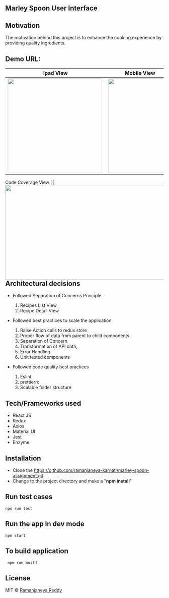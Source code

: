  ## Marley Spoon User Interface

 ## Motivation
 The motivation behind this project is to enhance the cooking experience by providing quality ingredients.
 
 ## Demo URL:
 

   Ipad View             |  Mobile View
  :-------------------------:|:-------------------------:
  <img align="left" width="300" height="300" src="https://firebasestorage.googleapis.com/v0/b/pairup-a03ed.appspot.com/o/Screen%20Shot%202019-07-28%20at%2012.48.36%20PM.png?alt=media&token=d2817d20-f436-429e-9db4-cdebaccbcf0a">  | <img align="left" width="200" height="300" src="https://firebasestorage.googleapis.com/v0/b/pairup-a03ed.appspot.com/o/Screen%20Shot%202019-07-28%20at%2012.53.17%20PM.png?alt=media&token=fad34ed3-0685-4d90-a2e1-0b65523b8bbd">  
  
  
  Code Coverage View             |
    <img align="left" width="600" height="300" src="https://firebasestorage.googleapis.com/v0/b/pairup-a03ed.appspot.com/o/Screen%20Shot%202019-07-28%20at%2010.03.36%20PM.png?alt=media&token=fa3966a5-a835-486d-9964-57c2eadfeed2">  |  
    
 ## Architectural decisions
  - Followed Separation of Concerns Principle 
    1. Recipes List View
    2. Recipe Detail View
   
  - Followed best practices to scale the application
      1. Raise Action calls to redux store
      2. Proper flow of data from parent to child components
      3. Separation of Concern
      4. Transformation of API data,
      5. Error Handling
      6. Unit tested components
      
      
  - Followed code quality best practices 
      1. Eslint
      2. prettierrc
      3. Scalable folder structure
 
   
 ## Tech/Frameworks used
 
 - React JS
 - Redux
 - Axios
 - Material UI
 - Jest
 - Enzyme
 
 
 ## Installation
 - Clone the https://github.com/ramanjaneya-karnati/marley-spoon-assignment.git
 - Change to the project directory and make a "**npm install**"
 
  ## Run test cases
    npm run test
    
 ## Run the app in dev mode
    npm start
    
 ## To build application
     npm run build
  
 ## License
 
 MIT © [Ramanjaneya Reddy ]()
